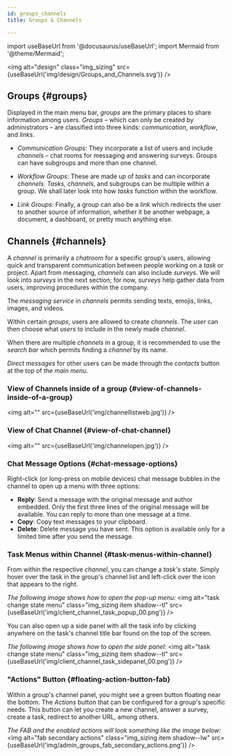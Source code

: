 ```yaml
---
id: groups_channels
title: Groups & Channels

---
```

import useBaseUrl from '@docusaurus/useBaseUrl'; 
import Mermaid from '@theme/Mermaid';

<img alt="design" class="img_sizing" src={useBaseUrl('img/design/Groups_and_Channels.svg')} />

## Groups {#groups}
Displayed in the main menu bar, _groups_ are the primary places to share information among users. _Groups_ – which can only be created by administrators – are classified into three kinds: _communication_, _workflow_, and _links_. 

- _Communication Groups_: They incorporate a list of users and include _channels_ – chat rooms for messaging and answering surveys. Groups can have subgroups and more than one channel.

- _Workflow Groups_: These are made up of _tasks_ and can incorporate _channels_. _Tasks_, _channels_, and subgroups can be multiple within a group. We shall later look into how _tasks_ function within the workflow.

- _Link Groups_: Finally, a group can also be a _link_ which redirects the user to another source of information, whether it be another webpage, a document, a dashboard, or pretty much anything else.



## Channels {#channels}

A _channel_ is primarily a *chatroom* for a specific group's users, allowing quick and transparent communication between people working on a _task_ or project. Apart from messaging, _channels_ can also include _surveys_. We will look into _surveys_ in the next section; for now, _surveys_ help gather data from users, improving procedures within the company.

The *messaging service* in _channels_ permits sending texts, emojis, links, images, and videos.
<!-- TODO ##### image with text input and paper clip -->

Within certain _groups_, users are allowed to create _channels_. The _user_ can then choose what _users_ to include in the newly made _channel_. 
<!-- TODO ##### image of the top of channels list with "plus sign" shown here -->

When there are multiple _channels_ in a group, it is recommended to use the *search bar* which permits finding a _channel_ by its name.
<!-- TODO ##### image of the top of the channels list with a magnifying glass -->

*Direct messages* for other users can be made through the _contacts_ button at the top of the _main menu_.
<!-- TODO ##### image of contact button on top of the main menu bar -->


### View of Channels inside of a group {#view-of-channels-inside-of-a-group}
<img alt="" src={useBaseUrl('img/channellistweb.jpg')} />

### View of Chat Channel {#view-of-chat-channel}
<img alt="" src={useBaseUrl('img/channelopen.jpg')} />

### Chat Message Options {#chat-message-options}

Right-click (or long-press on mobile devices) chat message bubbles in the channel to open up a menu with three options: 

- **Reply**: Send a message with the original message and author embedded. Only the first three lines of the original message will be available. You can reply to more than one message at a time.
- **Copy**: Copy text messages to your clipboard.
- **Delete**: Delete message you have sent. This option is available only for a limited time after you send the message.

<!-- TODO insert image with message menu and/or a reply example-->

### Task Menus within Channel {#task-menus-within-channel}
From within the respective _channel_, you can change a _task's_ state. Simply hover over the task in the group's channel list and left-click over the icon that appears to the right.

_The following image shows how to open the pop-up menu:_
<img alt="task change state menu" class="img_sizing item shadow--tl" src={useBaseUrl('img/client_channel_task_popup_00.png')} />
<br/>

You can also open up a side panel with all the task info by clicking anywhere on the task's channel title bar found on the top of the screen.

_The following image shows how to open the side panel:_
<img alt="task change state menu" class="img_sizing item shadow--tl" src={useBaseUrl('img/client_channel_task_sidepanel_00.png')} />
<br/>

### "Actions" Button {#floating-action-button-fab}
Within a group's channel panel, you might see a green button floating near the bottom. The _Actions_ button that can be configured for a group's specific needs. This button can let you create a new channel, answer a survey, create a task, redirect to another URL, among others.

_The FAB and the enabled actions will look something like the image below:_
<img alt="fab secondary actions" class="img_sizing item shadow--lw" src={useBaseUrl('img/admin_groups_fab_secondary_actions.png')} />
<br/>